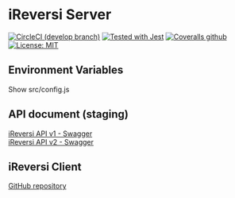 # iReversi Server

[![CircleCI (develop branch)](https://circleci.com/gh/ireversi/ireversi-server/tree/develop.svg?style=shield)](https://circleci.com/gh/ireversi/ireversi-server)
[![Tested with Jest](https://img.shields.io/badge/tested_with-Jest-99424f.svg)](https://github.com/facebook/jest)
[![Coveralls github](https://img.shields.io/codecov/c/github/ireversi/ireversi-server/develop.svg)](https://codecov.io/gh/ireversi/ireversi-server)
[![License: MIT](https://img.shields.io/badge/License-MIT-blue.svg)](https://opensource.org/licenses/MIT)

## Environment Variables
Show src/config.js  

## API document (staging)
[iReversi API v1 - Swagger](https://ireversi-server.now.sh/api-docs/v1/)  
[iReversi API v2 - Swagger](https://ireversi-server.now.sh/api-docs/v2/)  

## iReversi Client
[GitHub repository](https://github.com/ireversi/ireversi-client)
